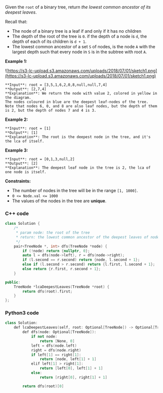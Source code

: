 Given the `root` of a binary tree, return *the lowest common ancestor of its deepest leaves*.

Recall that:

- The node of a binary tree is a leaf if and only if it has no children
- The depth of the root of the tree is `0`. if the depth of a node is `d`, the depth of each of its children is `d + 1`.
- The lowest common ancestor of a set `S` of nodes, is the node `A` with the largest depth such that every node in `S` is in the subtree with root `A`.

**Example 1:**

![https://s3-lc-upload.s3.amazonaws.com/uploads/2018/07/01/sketch1.png](https://s3-lc-upload.s3.amazonaws.com/uploads/2018/07/01/sketch1.png)

```
**Input**: root = [3,5,1,6,2,0,8,null,null,7,4]
**Output**: [2,7,4]
**Explanation**: We return the node with value 2, colored in yellow in the diagram.
The nodes coloured in blue are the deepest leaf-nodes of the tree.
Note that nodes 6, 0, and 8 are also leaf nodes, but the depth of them is 2, but the depth of nodes 7 and 4 is 3.
```

**Example 2:**

```
**Input**: root = [1]
**Output**: [1]
**Explanation**: The root is the deepest node in the tree, and it's the lca of itself.
```

**Example 3:**

```
**Input**: root = [0,1,3,null,2]
**Output**: [2]
**Explanation**: The deepest leaf node in the tree is 2, the lca of one node is itself.
```

**Constraints:**

- The number of nodes in the tree will be in the range `[1, 1000]`.
- `0 <= Node.val <= 1000`
- The values of the nodes in the tree are **unique**.

### C++ code

```cpp
class Solution {
    /*
     * param node: the root of the tree
     * return: the lowest common ancestor of the deepest leaves of node, the depth of node
     */
    pair<TreeNode *, int> dfs(TreeNode *node) {
        if (!node) return {nullptr, 0};
        auto l = dfs(node->left), r = dfs(node->right);
        if (l.second == r.second) return {node, l.second + 1};
        else if (l.second > r.second) return {l.first, l.second + 1};
        else return {r.first, r.second + 1};
    }

public:
    TreeNode *lcaDeepestLeaves(TreeNode *root) {
        return dfs(root).first;
    }
};
```

### Python3 code

```cpp
class Solution:
    def lcaDeepestLeaves(self, root: Optional[TreeNode]) -> Optional[TreeNode]:
        def dfs(node: Optional[TreeNode]):
            if not node:
                return [None, 0]
            left = dfs(node.left)
            right = dfs(node.right)
            if left[1] == right[1]:
                return [node, left[1] + 1]
            elif left[1] > right[1]:
                return [left[0], left[1] + 1]
            else:
                return [right[0], right[1] + 1]

        return dfs(root)[0]
```

